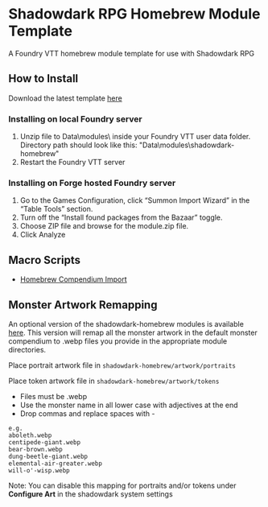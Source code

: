 # Shadowdark RPG Homebrew Module Template
A Foundry VTT homebrew module template for use with Shadowdark RPG

## How to Install
Download the latest template [here](https://github.com/PrototypeESBU/foundryvtt-shadowdark-custom-module/releases/latest/download/shadowdark-homebrew.zip)
### Installing on local Foundry server
1. Unzip file to Data\modules\ inside your Foundry VTT user data folder. Directory path should look like this: "Data\modules\shadowdark-homebrew"
2. Restart the Foundry VTT server

### Installing on Forge hosted Foundry server
1. Go to the Games Configuration, click “Summon Import Wizard” in the “Table Tools” section. 
2. Turn off the “Install found packages from the Bazaar” toggle.
3. Choose ZIP file and browse for the module.zip file. 
4. Click Analyze

## Macro Scripts
- [Homebrew Compendium Import](scripts/homebrew_import.js)

## Monster Artwork Remapping
An optional version of the shadowdark-homebrew modules is available [here](https://github.com/PrototypeESBU/foundryvtt-shadowdark-custom-module/releases/latest/download/shadowdark-homebrew.with.monster.remap.zip).
This version will remap all the monster artwork in the default monster compendium to .webp files you provide in the appropriate module directories.

Place portrait artwork file in `shadowdark-homebrew/artwork/portraits`

Place token artwork file in `shadowdark-homebrew/artwork/tokens`

- Files must be .webp 
- Use the monster name in all lower case with adjectives at the end
- Drop commas and replace spaces with - 

```
e.g.
aboleth.webp
centipede-giant.webp
bear-brown.webp
dung-beetle-giant.webp
elemental-air-greater.webp
will-o'-wisp.webp
```

Note: You can disable this mapping for portraits and/or tokens under **Configure Art** in the shadowdark system settings
